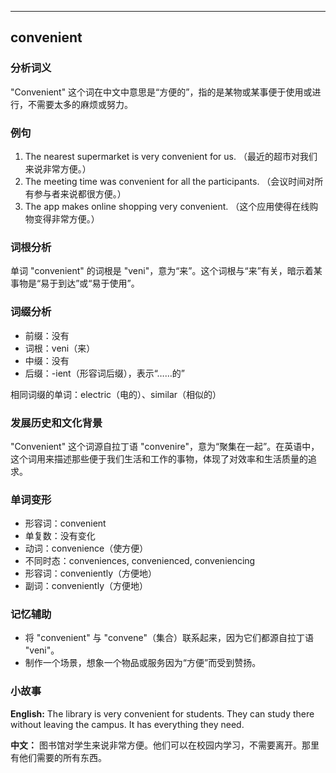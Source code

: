 
---------------
## convenient
### 分析词义
"Convenient" 这个词在中文中意思是“方便的”，指的是某物或某事便于使用或进行，不需要太多的麻烦或努力。

### 例句
1. The nearest supermarket is very convenient for us. （最近的超市对我们来说非常方便。）
2. The meeting time was convenient for all the participants. （会议时间对所有参与者来说都很方便。）
3. The app makes online shopping very convenient. （这个应用使得在线购物变得非常方便。）

### 词根分析
单词 "convenient" 的词根是 "veni"，意为“来”。这个词根与“来”有关，暗示着某事物是“易于到达”或“易于使用”。

### 词缀分析
- 前缀：没有
- 词根：veni（来）
- 中缀：没有
- 后缀：-ient（形容词后缀），表示“……的”

相同词缀的单词：electric（电的）、similar（相似的）

### 发展历史和文化背景
"Convenient" 这个词源自拉丁语 "convenire"，意为“聚集在一起”。在英语中，这个词用来描述那些便于我们生活和工作的事物，体现了对效率和生活质量的追求。

### 单词变形
- 形容词：convenient
- 单复数：没有变化
- 动词：convenience（使方便）
- 不同时态：conveniences, convenienced, conveniencing
- 形容词：conveniently（方便地）
- 副词：conveniently（方便地）

### 记忆辅助
- 将 "convenient" 与 "convene"（集合）联系起来，因为它们都源自拉丁语 "veni"。
- 制作一个场景，想象一个物品或服务因为“方便”而受到赞扬。

### 小故事
**English:**
The library is very convenient for students. They can study there without leaving the campus. It has everything they need.

**中文：**
图书馆对学生来说非常方便。他们可以在校园内学习，不需要离开。那里有他们需要的所有东西。

